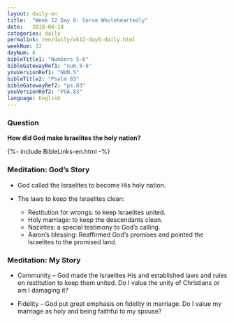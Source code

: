 ```yaml
---
layout: daily-en
title:  "Week 12 Day 6: Serve Wholeheartedly"
date:   2018-04-14
categories: daily
permalink: /en/daily/wk12-day6-daily.html
weekNum: 12
dayNum: 6
bibleTitle1: "Numbers 5-6"
bibleGatewayRef1: "num.5-6"
youVersionRef1: "NUM.5"
bibleTitle2: "Psalm 83"
bibleGatewayRef2: "ps.83"
youVersionRef2: "PSA.83"
language: English
---
```


### Question
**How did God make Israelites the holy nation?**

{%- include BibleLinks-en.html -%}

### Meditation: God’s Story
+ God called the Israelites to become His holy nation.

+ The laws to keep the Israelites clean:
  * Restitution for wrongs: to keep Israelites united.
  * Holy marriage: to keep the descendants clean.
  * Nazirites: a special testimony to God’s calling.
  * Aaron’s blessing: Reaffirmed God’s promises and pointed the Israelites to the promised land.

### Meditation: My Story
+ Community – God made the Israelites His and established laws and rules on restitution to keep them united. Do I value the unity of Christians or am I damaging it?

+ Fidelity – God put great emphasis on fidelity in marriage. Do I value my marriage as holy and being faithful to my spouse?
